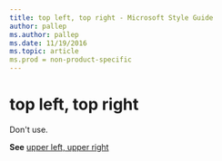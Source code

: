 ```yaml
---
title: top left, top right - Microsoft Style Guide
author: pallep
ms.author: pallep
ms.date: 11/19/2016
ms.topic: article
ms.prod = non-product-specific
---
```


# top left, top right

Don't use.

**See** [upper left, upper right](/style-guide/a-z-word-list-term-collections/u/upper-left-upper-right)
